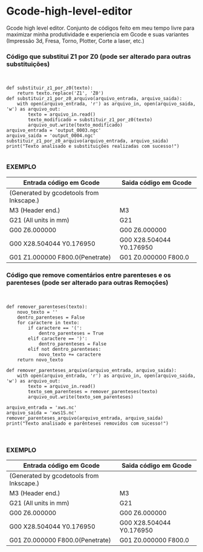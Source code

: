 # Gcode-high-level-editor
Gcode high level editor. Conjunto de códigos feito em meu tempo livre para maximizar minha produtividade e experiencia em Gcode e suas variantes (Impressão 3d, Fresa, Torno, Plotter, Corte a laser, etc.)

### Código que substitui Z1 por Z0 (pode ser alterado para outras substituições)
<pre>
 <code class="language-python">

def substituir_z1_por_z0(texto):
    return texto.replace('Z1', 'Z0')
def substituir_z1_por_z0_arquivo(arquivo_entrada, arquivo_saida):
    with open(arquivo_entrada, 'r') as arquivo_in, open(arquivo_saida, 'w') as arquivo_out:
        texto = arquivo_in.read()
        texto_modificado = substituir_z1_por_z0(texto)
        arquivo_out.write(texto_modificado)
arquivo_entrada = 'output_0003.ngc'
arquivo_saida = 'output_0004.ngc'
substituir_z1_por_z0_arquivo(arquivo_entrada, arquivo_saida)
print("Texto analisado e substituições realizadas com sucesso!")
 </code>
</pre>
### EXEMPLO
| Entrada código em Gcode                           | Saida código em Gcode                           |
|---------------------------------------------------|-------------------------------------------------|
| (Generated by gcodetools from Inkscape.)          |                                                 |
| M3 (Header end.)                                  | M3                                              |
| G21  (All units in mm)                            | G21                                             |
| G00 Z6.000000                                     | G00 Z6.000000                                   |
| G00 X28.504044 Y0.176950                          | G00 X28.504044 Y0.176950                        |
| G01 Z1.000000 F800.0(Penetrate)                   | G01 Z0.000000 F800.0                            |

### Código que remove comentários entre parenteses e os parenteses (pode ser alterado para outras Remoções)
<pre>
 <code class="language-python">
   
def remover_parenteses(texto):
    novo_texto = ''
    dentro_parenteses = False
    for caractere in texto:
        if caractere == '(':
            dentro_parenteses = True
        elif caractere == ')':
            dentro_parenteses = False
        elif not dentro_parenteses:
            novo_texto += caractere
    return novo_texto

def remover_parenteses_arquivo(arquivo_entrada, arquivo_saida):
    with open(arquivo_entrada, 'r') as arquivo_in, open(arquivo_saida, 'w') as arquivo_out:
        texto = arquivo_in.read()
        texto_sem_parenteses = remover_parenteses(texto)
        arquivo_out.write(texto_sem_parenteses)

arquivo_entrada = 'xws.nc'
arquivo_saida = 'xws1S.nc'
remover_parenteses_arquivo(arquivo_entrada, arquivo_saida)
print("Texto analisado e parênteses removidos com sucesso!")
 </code>
   </pre>
### EXEMPLO
| Entrada código em Gcode                           | Saida código em Gcode                           |
|---------------------------------------------------|-------------------------------------------------|
| (Generated by gcodetools from Inkscape.)          |                                                 |
| M3 (Header end.)                                  | M3                                              |
| G21  (All units in mm)                            | G21                                             |
| G00 Z6.000000                                     | G00 Z6.000000                                   |
| G00 X28.504044 Y0.176950                          | G00 X28.504044 Y0.176950                        |
| G01 Z0.000000 F800.0(Penetrate)                   | G01 Z0.000000 F800.0                            |
